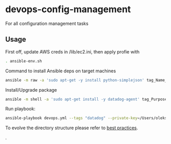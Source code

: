# devops-config-management
For all configuration management tasks

## Usage
First off, update AWS creds in /lib/ec2.ini, then apply profie with
```bash
. ansible-env.sh
```


Command to install Ansible deps on target machines
```bash
ansible -m raw -a 'sudo apt-get -y install python-simplejson' tag_Name_cdb_devops_eu_west_1_jenkins_jmeter_2:cdb_devops_eu_west_1_jenkins_jmeter_3
```

Install/Upgrade package
```bash
ansible -m shell -a 'sudo apt-get install -y datadog-agent' tag_Purpose_jenkins
```

Run playbook:
```bash
ansible-playbook devops.yml --tags "datadog" --private-key=/Users/oleksak/IBM/Projekty/PMI/DevOps/novy_account/global-devops-admin
```

To evolve the directory structure please refer to [best practices](http://docs.ansible.com/ansible/latest/playbooks_best_practices.html#directory-layout).

.
